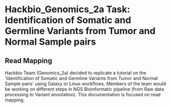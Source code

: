 # Hackbio_Genomics_2a Task: Identification of Somatic and Germline Variants from Tumor and Normal Sample pairs
## Read Mapping
Hackbio Team (Genomics_2a) decided to replicate a tutorial on the 'Identification of Somatic and Germline Variants from Tumor and Normal Sample pairs' using Galaxy or Linux workflows. Members of the team would be working on different steps in NGS Bioinformatic pipeline (from Raw data processing to Variant annotation). This documentation is focused on read mapping.



